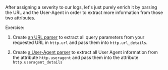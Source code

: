 After assigning a severity to our logs, let's just purely enrich it by parsing the URL and the User-Agent in order to extract more information from those two attributes.

Exercise:

1. Create [an URL parser](https://docs.datadoghq.com/logs/processing/processors/#url-parser) to extract all query parameters from your requested URL in `http.url` and pass them into `http.url_details`.

2. Create [a User-Agent parser](https://docs.datadoghq.com/logs/processing/processors/#user-agent-parser) to extract all User Agent information from the attribute `http.useragent` and pass them into the attribute `http.useragent_details`
